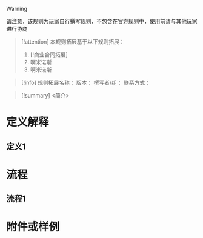 > [!Warning]
> 请注意，该规则为玩家自行撰写规则，不包含在官方规则中，使用前请与其他玩家进行协商

>[!attention]
>本规则拓展基于以下规则拓展：
>1. [!商业合同拓展]
>2. 啊米诺斯
>3. 啊米诺斯

>[!info]
>规则拓展名称：
>版本：
>撰写者/组：
>联系方式：

>[!summary]
><简介>

# 定义解释
## 定义1



# 流程
## 流程1





# 附件或样例
